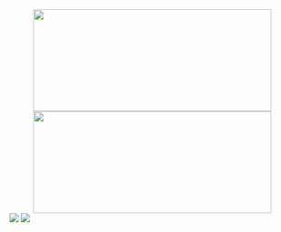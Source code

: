 <div align="center"
     justify = "center">
  <a href="https://github.com/filipesuhett">
  <img height="180em" width="420" src="https://github-readme-stats.vercel.app/api?username=filipesuhett&show_icons=true&theme=github_dark&include_all_commits=true&count_private=true"/>
  <img height="180em" width="420" src="https://github-readme-stats.vercel.app/api/top-langs/?username=filipesuhett&layout=compact&langs_count=7&theme=github_dark"/>
</div>
<div> 
  <a href = "mailto:filipe.gmx@gmail.com"><img src="https://img.shields.io/badge/-Gmail-%23333?style=for-the-badge&logo=gmail&logoColor=white" target="_blank"></a>
  <a href="https://www.linkedin.com/in/filipe-suhett-a607a3254/" target="_blank"><img src="https://img.shields.io/badge/-LinkedIn-%230077B5?style=for-the-badge&logo=linkedin&logoColor=white" target="_blank"></a> 
</div>
 
